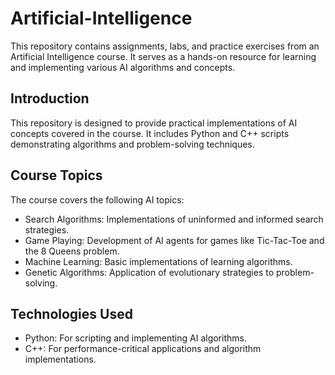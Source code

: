 # Artificial-Intelligence

This repository contains assignments, labs, and practice exercises from an Artificial Intelligence course. It serves as a hands-on resource for learning and implementing various AI algorithms and concepts.

## Introduction
This repository is designed to provide practical implementations of AI concepts covered in the course. It includes Python and C++ scripts demonstrating algorithms and problem-solving techniques.

## Course Topics
The course covers the following AI topics:
- Search Algorithms: Implementations of uninformed and informed search strategies.
- Game Playing: Development of AI agents for games like Tic-Tac-Toe and the 8 Queens problem.
- Machine Learning: Basic implementations of learning algorithms.
- Genetic Algorithms: Application of evolutionary strategies to problem-solving.

## Technologies Used
- Python: For scripting and implementing AI algorithms.
- C++: For performance-critical applications and algorithm implementations.


